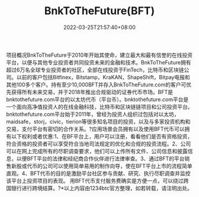 ﻿---
weight: 
title: "BnkToTheFuture(BFT)"
description: "BnkToTheFuture于2010年开始其使命，建立最大和最有信誉的在线投资平台，以便与其他专业投资者共同投资未来的金融和技术"
date: 2022-03-25T21:57:40+08:00
lastmod: 2022-03-25T16:45:40+08:00
draft: false
authors: ["Metabd"]
featuredImage: "bnktothefuturebft.webp"
link: ""
tags: ["数字代币","BnkToTheFuture(BFT)"]
categories: ["navigation"]
navigation: ["数字代币"]
lightgallery: true
toc: true
pinned: false
recommend: false
recommend1: false
---
项目概况BnkToTheFuture于2010年开始其使命，建立最大和最有信誉的在线投资平台，以便与其他专业投资者共同投资未来的金融和技术。BnkToTheFuture拥有超过6万名全球专业投资者的社区，全部在线投资于FinTech，比特币和区块链公司。以前的客户包括Bitfinex，Bitstamp，KraKAN，ShapeShift，Bitpay电报和其他100多个客户。持有至少10,000BFT并存入BnkToTheFuture.com的客户可优先获得所有未来交易，并于2018年推出合规驱动的证券代币市场。BFT是bnktothefuture.com平台的以太坊代币（平台币）。bnktothefuture.com平台是一个面向高净值投资人的在线金融科技，比特币和区块链链项目和公司投资平台。bnktothefuture.com平台始于2011年，曾经为投资人组织过包括对以太坊，maidsafe，storj，civic，tierion等很多知名项目的投资，以及与多家投资机构和交易，支付平台有密切的合作关系。?应用场景会员拥有以及使用BFT代币可以拥有以下权利或者优惠:1、在BF平台上，用户可以注册，看看他们是否有资格投资，符合资格的投资者可以享受符合当地司法规定的优化和合规的投资流程。2、公司可以在网上完成所有的尽职调查要求，他们可以上传所有文件、公司信息和披露信息，以便BFT平台的法律和经纪商合作伙伴进行法律审查。3、通过BFT的平台销售新股或代币的公司可以使用简单易用的制作向导，使在BFT平台上市的流程简单直观。4、BFT代币的目的是激励平台社区参与贡献、研究、执行尽职调查并监控该平台上投资项目的表现。
用BFT代币支付服务费确实是方便一点，可以绕过跨国银行进行跨境结算。?*以上内容由1234btc官方整理，如若转载，请注明出处。
